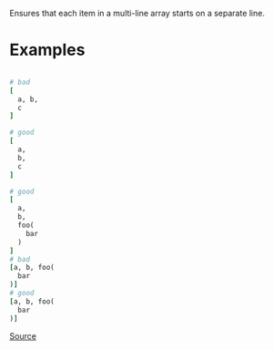 
Ensures that each item in a multi-line array
starts on a separate line.

# Examples

```ruby

# bad
[
  a, b,
  c
]

# good
[
  a,
  b,
  c
]

# good
[
  a,
  b,
  foo(
    bar
  )
]
# bad
[a, b, foo(
  bar
)]
# good
[a, b, foo(
  bar
)]
```

[Source](http://www.rubydoc.info/gems/rubocop/RuboCop/Cop/Layout/MultilineArrayLineBreaks)